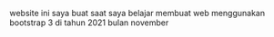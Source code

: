 website ini saya buat saat saya belajar membuat web menggunakan bootstrap 3 di tahun 2021 bulan november
